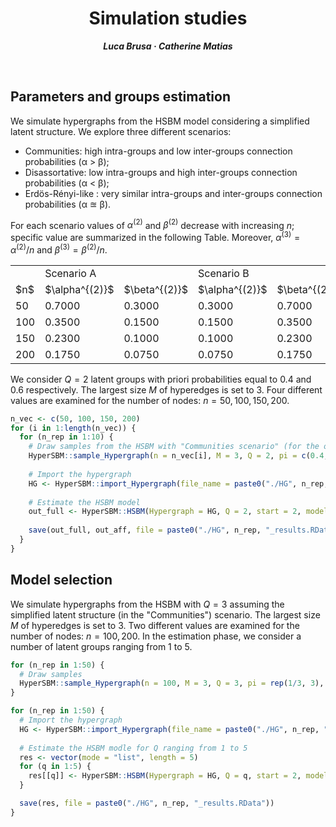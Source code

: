 <h1 align="center">Simulation studies</h1>
<p align="center"> <span style="font-size: 14px;"><em><strong>Luca Brusa &middot; Catherine Matias</strong></em></span> </p>
<br>

<h2>Parameters and groups estimation</h2>

We simulate hypergraphs from the HSBM model considering a simplified latent structure. We explore three different scenarios:
- Communities: high intra-groups and low inter-groups connection probabilities (&alpha; > &beta;);
- Disassortative: low intra-groups and high inter-groups connection probabilities (&alpha; < &beta;);
- Erdös-Rényi-like : very similar intra-groups and inter-groups connection probabilities (&alpha; $\approxeq$ &beta;).

For each scenario values of $\alpha^{(2)}$ and $\beta^{(2)}$ decrease with increasing $n$; specific value are summarized in the following Table. Moreover, $\alpha^{(3)} = \alpha^{(2)} / n$ and $\beta^{(3)} = \beta^{(2)} / n$.

<div align="center">
<table>
  <tr>
    <td></td><td colspan="2">Scenario A</td><td colspan="2">Scenario B</td><td colspan="2">Scenario C</td>
  </tr>
  <tr>
    <td>$n$</td><td>$\alpha^{(2)}$</td><td>$\beta^{(2)}$</td><td>$\alpha^{(2)}$</td><td>$\beta^{(2)}$</td><td>$\alpha^{(2)}$</td><td>$\beta^{(2)}$</td>
  </tr>

  <tr>
    <td>50</td> <td>0.7000</td> <td>0.3000</td> <td>0.3000</td> <td>0.7000</td> <td>0.2500</td> <td>0.3500</td>
  </tr>
  <tr>
    <td>100</td> <td>0.3500</td> <td>0.1500</td> <td>0.1500</td> <td>0.3500</td> <td>0.1250</td> <td>0.1720</td>
  </tr>
  <tr>
    <td>150</td> <td>0.2300</td> <td>0.1000</td> <td>0.1000</td> <td>0.2300</td> <td>0.0800</td> <td>0.1200</td>
  </tr>
  <tr>
    <td>200</td> <td>0.1750</td> <td>0.0750</td> <td>0.0750</td> <td>0.1750</td> <td>0.0625</td> <td>0.0875</td>
  </tr>
</table>
</div>


We consider $Q=2$ latent groups with priori probabilities equal to 0.4 and 0.6 respectively. The largest size $M$ of hyperedges is set to 3. Four different values are examined for the number of nodes: $n=50, 100, 150, 200$.
```r
n_vec <- c(50, 100, 150, 200)
for (i in 1:length(n_vec)) {
  for (n_rep in 1:10) {
    # Draw samples from the HSBM with "Communities scenario" (for the other scenarios it is enough to modify the values of alpha and beta)
    HyperSBM::sample_Hypergraph(n = n_vec[i], M = 3, Q = 2, pi = c(0.4, 0.6), alpha = 0.7, beta = 0.3, file_name = paste0("HG", n_rep))
    
    # Import the hypergraph
    HG <- HyperSBM::import_Hypergraph(file_name = paste0("./HG", n_rep, ".txt"), method = "full")
    
    # Estimate the HSBM model
    out_full <- HyperSBM::HSBM(Hypergraph = HG, Q = 2, start = 2, model = 0, tol = 1e-6, maxit_VEM = 25, maxit_FP = 25, n_threads = 8)
    
    save(out_full, out_aff, file = paste0("./HG", n_rep, "_results.RData"))
  }
}
```



<h2>Model selection</h2>

We simulate hypergraphs from the HSBM with $Q=3$ assuming the simplified latent structure (in the "Communities") scenario. 
The largest size $M$ of hyperedges is set to 3. Two different values are examined for the number of nodes: $n=100, 200$.
In the estimation phase, we consider a number of latent groups ranging from 1 to 5.
```r
for (n_rep in 1:50) {
  # Draw samples
  HyperSBM::sample_Hypergraph(n = 100, M = 3, Q = 3, pi = rep(1/3, 3), alpha = 0.7, beta = 0.3, file_name = paste0("HG", n_rep))
}

for (n_rep in 1:50) {
  # Import the hypergraph
  HG <- HyperSBM::import_Hypergraph(file_name = paste0("./HG", n_rep, ".txt"))
  
  # Estimate the HSBM modle for Q ranging from 1 to 5
  res <- vector(mode = "list", length = 5)
  for (q in 1:5) {
    res[[q]] <- HyperSBM::HSBM(Hypergraph = HG, Q = q, start = 2, model = 0, tol = 1e-6, maxit_VEM = 25, maxit_FP = 25, n_threads = 8)
  }

  save(res, file = paste0("./HG", n_rep, "_results.RData"))
}
```




